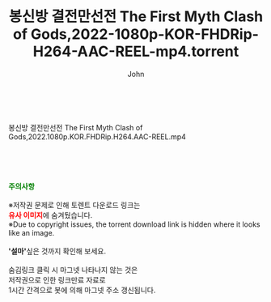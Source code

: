 ﻿---
layout: post
title:  "봉신방 결전만선전 The First Myth Clash of Gods,2022-1080p-KOR-FHDRip-H264-AAC-REEL-mp4.torrent"
author: John
categories: [ 영화 ]
tags: [  ]
image:  
description: "봉신방 결전만선전 The First Myth Clash of Gods,2022-1080p-KOR-FHDRip-H264-AAC-REEL-mp4 torrent 정보 공유"
toc: true
toc_sticky: true
---

<br>
<div class="view-img">
<a class="view_image" href="https://torrentmobile59.com/bbs/view_image.php?fn=%2Fdata%2Ffile%2Fmovie%2F3659260999_UJiPAuQc_578466bf415b465c8cb89c59731624e148f9a651.jpg" target="_blank"><img alt="" class="img-tag" content="https://torrentmobile59.com/data/file/movie/3659260999_UJiPAuQc_578466bf415b465c8cb89c59731624e148f9a651.jpg" itemprop="image" src="https://torrentmobile59.com/data/file/movie/3659260999_UJiPAuQc_578466bf415b465c8cb89c59731624e148f9a651.jpg"/></a><a class="view_image" href="https://torrentmobile59.com/bbs/view_image.php?fn=%2Fdata%2Ffile%2Fmovie%2F3659260999_hPdXVDlx_a4ea33c5c8b5b3e96f8f03e1de62784456b02a3e.jpg" target="_blank"><img alt="" class="img-tag" content="https://torrentmobile59.com/data/file/movie/3659260999_hPdXVDlx_a4ea33c5c8b5b3e96f8f03e1de62784456b02a3e.jpg" itemprop="image" src="https://torrentmobile59.com/data/file/movie/3659260999_hPdXVDlx_a4ea33c5c8b5b3e96f8f03e1de62784456b02a3e.jpg"/></a></div><div class="view-content" itemprop="description">
<p>봉신방 결전만선전 The First Myth Clash of Gods,2022.1080p.KOR.FHDRip.H264.AAC-REEL.mp4<br/></p> </div>
    
<br><br><br>
<p data-ke-size="size16"><b><span style="color: green;">주의사항</span></b><br /><br />※저작권 문제로 인해 토렌트 다운로드 링크는<br /><b><span style="color: red;">유사 이미지</span></b>에 숨겨뒀습니다.<br />※Due to copyright issues, the torrent download link is hidden where it looks like an image.<br /><br /><b>'설마'</b>싶은 것까지 확인해 보세요.<br /><br />숨김링크 클릭 시 마그넷 나타나지 않는 것은<br />저작권으로 인한 링크만료 자료로<br />1시간 간격으로 봇에 의해 마그넷 주소 갱신됩니다.</p>
